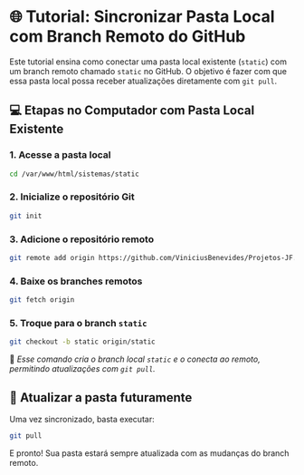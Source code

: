 # 🌐 Tutorial: Sincronizar Pasta Local com Branch Remoto do GitHub

Este tutorial ensina como conectar uma pasta local existente (`static`) com um branch remoto chamado `static` no GitHub. O objetivo é fazer com que essa pasta local possa receber atualizações diretamente com `git pull`.

## 💻 Etapas no Computador com Pasta Local Existente

### 1. Acesse a pasta local
```bash
cd /var/www/html/sistemas/static
```

### 2. Inicialize o repositório Git
```bash
git init
```

### 3. Adicione o repositório remoto
```bash
git remote add origin https://github.com/ViniciusBenevides/Projetos-JF.git
```

### 4. Baixe os branches remotos
```bash
git fetch origin
```

### 5. Troque para o branch `static`
```bash
git checkout -b static origin/static
```

🔎 *Esse comando cria o branch local `static` e o conecta ao remoto, permitindo atualizações com `git pull`.*

## 🔄 Atualizar a pasta futuramente
Uma vez sincronizado, basta executar:
```bash
git pull
```

E pronto! Sua pasta estará sempre atualizada com as mudanças do branch remoto.  
